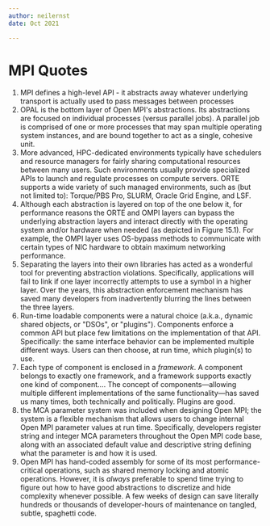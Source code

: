 ```yaml
---
author: neilernst
date: Oct 2021

---
```


# MPI Quotes


1. MPI defines a high-level API - it abstracts away whatever underlying transport is actually used to pass messages between processes
2. OPAL is the bottom layer of Open MPI's abstractions. Its abstractions are focused on individual processes (versus parallel jobs). A parallel job is comprised of one or more processes that may span multiple operating system instances, and are bound together to act as a single, cohesive unit.
4.  More advanced, HPC-dedicated environments typically have schedulers and resource managers for fairly sharing computational resources between many users. Such environments usually provide specialized APIs to launch and regulate processes on compute servers. ORTE supports a wide variety of such managed environments, such as (but not limited to): Torque/PBS Pro, SLURM, Oracle Grid Engine, and LSF.
5.  Although each abstraction is layered on top of the one below it, for performance reasons the ORTE and OMPI layers can bypass the underlying abstraction layers and interact directly with the operating system and/or hardware when needed (as depicted in Figure 15.1). For example, the OMPI layer uses OS-bypass methods to communicate with certain types of NIC hardware to obtain maximum networking performance.
6.  Separating the layers into their own libraries has acted as a wonderful tool for preventing abstraction violations. Specifically, applications will fail to link if one layer incorrectly attempts to use a symbol in a higher layer. Over the years, this abstraction enforcement mechanism has saved many developers from inadvertently blurring the lines between the three layers.
7.  Run-time loadable components were a natural choice (a.k.a., dynamic shared objects, or "DSOs", or "plugins"). Components enforce a common API but place few limitations on the implementation of that API. Specifically: the same interface behavior can be implemented multiple different ways. Users can then choose, at run time, which plugin(s) to use. 
8. Each type of component is enclosed in a *framework*. A component belongs to exactly one framework, and a framework supports exactly one kind of component.... The concept of components—allowing multiple different implementations of the same functionality—has saved us many times, both technically and politically. Plugins are good.
9. the MCA parameter system was included when designing Open MPI; the system is a flexible mechanism that allows users to change internal Open MPI parameter values at run time. Specifically, developers register string and integer MCA parameters throughout the Open MPI code base, along with an associated default value and descriptive string defining what the parameter is and how it is used. 
10. Open MPI has hand-coded assembly for some of its most performance-critical operations, such as shared memory locking and atomic operations. However, it is *always* preferable to spend time trying to figure out how to have good abstractions to discretize and hide complexity whenever possible. A few weeks of design can save literally hundreds or thousands of developer-hours of maintenance on tangled, subtle, spaghetti code.